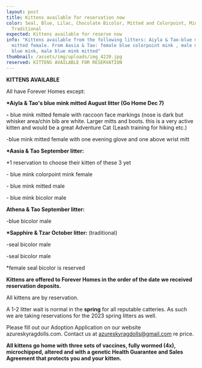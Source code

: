 ```yaml
---
layout: post
title: Kittens available for reservation now
color: Seal, Blue, Lilac, Chocolate Bicolor, Mitted and Colorpoint, Mink and
  Traditional
expected: Kittens available for reserve now
info: "Kittens available from the following litters: Aiyla & Tao-blue mink
  mitted female. From Aasia & Tao: female blue colorpoint mink , male mitted
  blue mink, male blue mink mitted"
thumbnail: /assets/img/uploads/img_4220.jpg
reserved: KITTENS AVAILABLE FOR RESERVATION
---
```

**K﻿ITTENS AVAILABLE**

A﻿ll have Forever Homes except:

**\*Aiyla & Tao's blue mink mitted August litter (Go Home Dec 7)**

**\-** blue mink mitted female with raccoon face markings (nose is dark but whisker area/chin bib are white. Larger mitts and boots. this is a very active kitten and would be a great Adventure Cat (Leash training for hiking etc.) 

\-﻿blue mink mitted female with one evening glove and one above wrist mitt 

**\*Aasia & Tao September litter:** 

\*﻿1 reservation to choose their kitten of these 3 yet

\- blue mink colorpoint mink female

\- blue mink mitted male 

\- blue mink bicolor male

 **A﻿thena & Tao September litter:** 

\-﻿blue bicolor male

**\*S﻿apphire & Tzar October litter:** (traditional)

\-seal bicolor male

\-seal bicolor male

\*﻿female seal bicolor is reserved

**Kittens are offered to Forever Homes in the order of the date we received reservation deposits.** 

All kittens are by reservation.

 A 1-2 litter wait is normal in the **spring** for all reputable catteries. As such we are taking reservations for the 2023 spring litters as well. 

Please fill out our Adoption Application on our website azureskyragdolls.com.  Contact us at azureskyragdolls@gmail.com re price. 

**All kittens go home with three sets of vaccines, fully wormed (4x), microchipped, altered and with a genetic Health Guarantee and Sales Agreement that protects you and your kitten.**